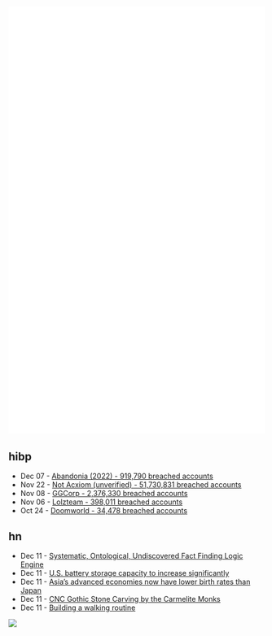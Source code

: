 ![Metrics](https://raw.githubusercontent.com/phixion/phixion/master/metrics.svg)

## hibp

<!--
for https://github.com/phixion/phixion/blob/main/.github/workflows/feeds.yml
-->
<!--START_SECTION:haveibeenpwnd-->
- Dec 07 - [Abandonia (2022) - 919,790 breached accounts](https://haveibeenpwned.com/PwnedWebsites#Abandonia2022)
- Nov 22 - [Not Acxiom (unverified) - 51,730,831 breached accounts](https://haveibeenpwned.com/PwnedWebsites#NotAcxiom)
- Nov 08 - [GGCorp - 2,376,330 breached accounts](https://haveibeenpwned.com/PwnedWebsites#GGCorp)
- Nov 06 - [Lolzteam - 398,011 breached accounts](https://haveibeenpwned.com/PwnedWebsites#Lolzteam)
- Oct 24 - [Doomworld - 34,478 breached accounts](https://haveibeenpwned.com/PwnedWebsites#Doomworld)
<!--END_SECTION:haveibeenpwnd-->

## hn

<!--
for https://github.com/phixion/phixion/blob/main/.github/workflows/feeds.yml
-->
<!--START_SECTION:hn-->
- Dec 11 - [Systematic, Ontological, Undiscovered Fact Finding Logic Engine](https://souffle-lang.github.io/)
- Dec 11 - [U.S. battery storage capacity to increase significantly](https://www.eia.gov/todayinenergy/detail.php?id=54939)
- Dec 11 - [Asia’s advanced economies now have lower birth rates than Japan](https://www.economist.com/asia/2022/05/19/asias-advanced-economies-now-have-lower-birth-rates-than-japan)
- Dec 11 - [CNC Gothic Stone Carving by the Carmelite Monks](https://carmelitegothic.com/cnc-stone-carving/)
- Dec 11 - [Building a walking routine](https://www.sahilbloom.com/newsletter/the-single-greatest-habit-you-can-build)
<!--END_SECTION:hn-->

<!--
for https://yhype.me
-->
![](https://hit.yhype.me/github/profile?user_id=13013670)
